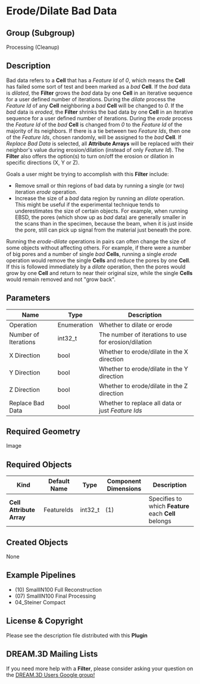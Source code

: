 Erode/Dilate Bad Data 
=============

## Group (Subgroup) ##

Processing (Cleanup)

## Description ##

Bad data refers to a **Cell** that has a _Feature Id_ of *0*, which means the **Cell** has failed some sort of test and been marked as a *bad* **Cell**. If the *bad* data is _dilated_, the **Filter** grows the *bad* data by one **Cell** in an iterative sequence for a user defined number of iterations.  During the *dilate* process the _Feature Id_ of any **Cell** neighboring a *bad* **Cell** will be changed to *0*. If the *bad* data is _eroded_, the **Filter** shrinks the bad data by one **Cell** in an iterative sequence for a user defined number of iterations.  During the *erode* process the _Feature Id_ of the *bad* **Cell** is changed from *0* to the _Feature Id_ of the majority of its neighbors. If there is a tie between two _Feature Ids_, then one of the *Feature Ids*, chosen randomly, will be assigned to the *bad* **Cell**. If _Replace Bad Data_ is selected, all **Attribute Arrays** will be replaced with their neighbor's value during erosion/dilation (instead of only _Feature Id_). The **Filter** also offers the option(s) to turn on/off the erosion or dilation in specific directions (X, Y or Z).

Goals a user might be trying to accomplish with this **Filter** include:

- Remove small or thin regions of bad data by running a single (or two) iteration _erode_ operation. 
- Increase the size of a *bad* data region by running an _dilate_ operation. This might be useful if the experimental technique tends to underestimates the size of certain objects. For example, when running EBSD, the pores (which show up as *bad* data) are generally smaller in the scans than in the specimen, because the beam, when it is just inside the pore, still can pick up signal from the material just beneath the pore.  

Running the _erode-dilate_ operations in pairs can often change the size of some objects without affecting others. For example, if there were a number of big pores and a number of single *bad* **Cells**, running a single _erode_ operation would remove the single **Cells** and reduce the pores by one **Cell**. If this is followed immediately by  a _dilate_ operation, then the pores would grow by one **Cell** and return to near their original size, while the single **Cells** would remain removed and not "grow back".

## Parameters ##

| Name | Type | Description |
|------|------|-------------|
| Operation | Enumeration | Whether to dilate or erode |
| Number of Iterations | int32_t | The number of iterations to use for erosion/dilation |
| X Direction | bool | Whether to erode/dilate in the X direction |
| Y Direction | bool | Whether to erode/dilate in the Y direction |
| Z Direction | bool | Whether to erode/dilate in the Z direction |
| Replace Bad Data | bool | Whether to replace all data or just _Feature Ids_ |

## Required Geometry ##

Image

## Required Objects ##

| Kind | Default Name | Type | Component Dimensions | Description |
|------|--------------|------|----------------------|-------------|
| **Cell Attribute Array** | FeatureIds | int32_t | (1) | Specifies to which **Feature** each **Cell** belongs |

## Created Objects ##

None

## Example Pipelines ##

+ (10) SmallIN100 Full Reconstruction
+ (07) SmallIN100 Final Processing
+ 04_Steiner Compact

## License & Copyright ##

Please see the description file distributed with this **Plugin**

## DREAM.3D Mailing Lists ##

If you need more help with a **Filter**, please consider asking your question on the [DREAM.3D Users Google group!](https://groups.google.com/forum/?hl=en#!forum/dream3d-users)


